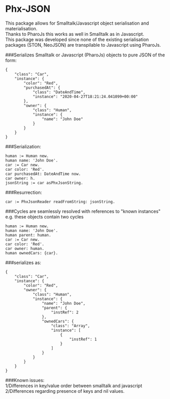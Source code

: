 # Phx-JSON
This package allows for Smalltalk/Javascript object serialisation and materialisation.\
Thanks to PharoJs this works as well in Smalltalk as in Javascript.\
This package was developed since none of the existing serialisation packages (STON, NeoJSON) are transpilable to Javascript using PharoJs.

###Serializes Smalltalk or Javascript (PharoJs) objects to pure JSON of the form:
```
{
	"class": "Car",
	"instance": {
		"color": "Red",
		"purchasedAt": {
			"class": "DateAndTime",
			"instance": "2020-04-27T18:21:24.041099+00:00"
		},
		"owner": {
			"class": "Human",
			"instance": {
				"name": "John Doe"
			}
		}
	}
}
```

###Serialization:
```
human := Human new.
human name: 'John Doe'.
car := Car new.
car color: 'Red'.
car purchasedAt: DateAndTime now.
car owner: h.
jsonString := car asPhxJsonString.
```

###Resurrection:
```
car := PhxJsonReader readFromString: jsonString.
```

###Cycles are seamlessly resolved with references to "known instances"\
e.g. these objects contain two cycles
```
human := Human new.
human name: 'John Doe'.
human parent: human.
car := Car new.
car color: 'Red'.
car owner: human.
human ownedCars: {car}.
```

###serializes as:
```
{
	"class": "Car",
	"instance": {
		"color": "Red",
		"owner": {
			"class": "Human",
			"instance": {
				"name": "John Doe",
				"parent": {
					"instRef": 2
				},
				"ownedCars": {
					"class": "Array",
					"instance": [
						{
							"instRef": 1
						}
					]
				}
			}
		}
	}
}
```


###Known issues:\
1/Differences in key/value order between smalltalk and javascript\
2/Differences regarding presence of keys and nil values.
